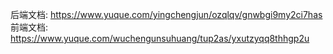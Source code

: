 后端文档: https://www.yuque.com/yingchengjun/ozqlqv/gnwbgi9my2ci7has
前端文档: https://www.yuque.com/wuchengunsuhuang/tup2as/yxutzyqq8thhgp2u
